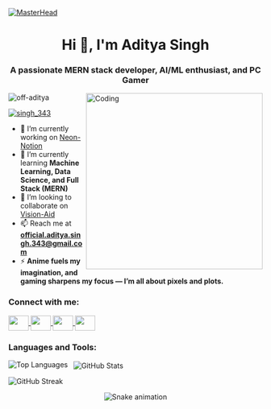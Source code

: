 [![MasterHead](https://i.pinimg.com/originals/c6/33/c2/c633c20ede82f0e0ced7d570dbe3a1f3.gif)](https://Off-Aditya.io)
<h1 align="center">Hi 👋, I'm Aditya Singh</h1>
<h3 align="center">A passionate MERN stack developer, AI/ML enthusiast, and PC Gamer</h3>

<img align="right" alt="Coding" width="350" src="https://encrypted-tbn0.gstatic.com/images?q=tbn:ANd9GcSpn0tEIzsZp7K6KfDG_Aj0X_1vD4R_ZI2ZzQ&s">

<p align="left"> <img src="https://komarev.com/ghpvc/?username=off-aditya&label=Profile%20views&color=0e75b6&style=flat" alt="off-aditya" /> </p>

<p align="left">
  <a href="https://twitter.com/singh_343" target="blank">
    <img src="https://img.shields.io/twitter/follow/singh_343?logo=twitter&style=for-the-badge" alt="singh_343" />
  </a>
</p>

- 🔭 I’m currently working on [Neon-Notion](https://github.com/Off-Aditya/Neon-Notion)  
- 🌱 I’m currently learning **Machine Learning, Data Science, and Full Stack (MERN)**  
- 👯 I’m looking to collaborate on [Vision-Aid](https://github.com/Off-Aditya/Object_Detection)  
- 📫 Reach me at **official.aditya.singh.343@gmail.com**  
- ⚡ **Anime fuels my imagination, and gaming sharpens my focus — I’m all about pixels and plots.**  

<h3 align="left">Connect with me:</h3>
<p align="left">
  <a href="https://twitter.com/singh_343" target="blank">
    <img align="center" src="https://raw.githubusercontent.com/rahuldkjain/github-profile-readme-generator/master/src/images/icons/Social/twitter.svg" height="30" width="40" />
  </a>
  <a href="https://linkedin.com/in/aditya-singh-959a31330" target="blank">
    <img align="center" src="https://raw.githubusercontent.com/rahuldkjain/github-profile-readme-generator/master/src/images/icons/Social/linked-in-alt.svg" height="30" width="40" />
  </a>
  <a href="https://instagram.com/aditya_s_343" target="blank">
    <img align="center" src="https://raw.githubusercontent.com/rahuldkjain/github-profile-readme-generator/master/src/images/icons/Social/instagram.svg" height="30" width="40" />
  </a>
  <a href="https://www.leetcode.com/0rxggko0y3" target="blank">
    <img align="center" src="https://raw.githubusercontent.com/rahuldkjain/github-profile-readme-generator/master/src/images/icons/Social/leet-code.svg" height="30" width="40" />
  </a>
</p>

<h3 align="left">Languages and Tools:</h3>
<!-- Tools retained from user's list -->
<p align="left">
  <!-- Insert icons from the original post (cut for brevity) -->
  <!-- All logos from devicons and vectorlogo.zone are supported and fine -->
</p>

<p>
  <img align="left" src="https://github-readme-stats.vercel.app/api/top-langs?username=off-aditya&show_icons=true&locale=en&layout=compact" alt="Top Languages" />
</p>

<p>&nbsp;
  <img align="center" src="https://github-readme-stats.vercel.app/api?username=off-aditya&show_icons=true&locale=en" alt="GitHub Stats" />
</p>

<p>
  <img align="center" src="https://github-readme-streak-stats.herokuapp.com/?user=off-aditya" alt="GitHub Streak" />
</p>

<!-- Snake animation footer -->
<p align="center">
  <img src="https://github.com/thepiyushmalhotra/thepiyushmalhotra/blob/output/github-contribution-grid-snake.svg" alt="Snake animation" />
</p>
